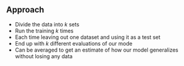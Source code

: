 ## Approach

- Divide the data into $k$ sets
- Run the training $k$ times
- Each time leaving out one dataset and using it as a test set
- End up with $k$ different evaluations of our mode
- Can be averaged to get an estimate of how our model generalizes without losing any data